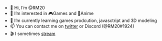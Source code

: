 - 👋 Hi, I’m @RM20
- 🌸 I’m interested in 🎮Games and 🗾Anime
- 🌱 I’m currently learning games prodcution, javasctript and 3D modeling
- 📫 You can contact me on [twitter](https://twitter.com/rm20killer) or Discord (@RM20#1924)
- 🎬 I sometimes [stream](https://www.twitch.tv/rm20)


<!---
rm20killer/rm20killer is a ✨ special ✨ repository because its `README.md` (this file) appears on your GitHub profile.
You can click the Preview link to take a look at your changes.
--->
